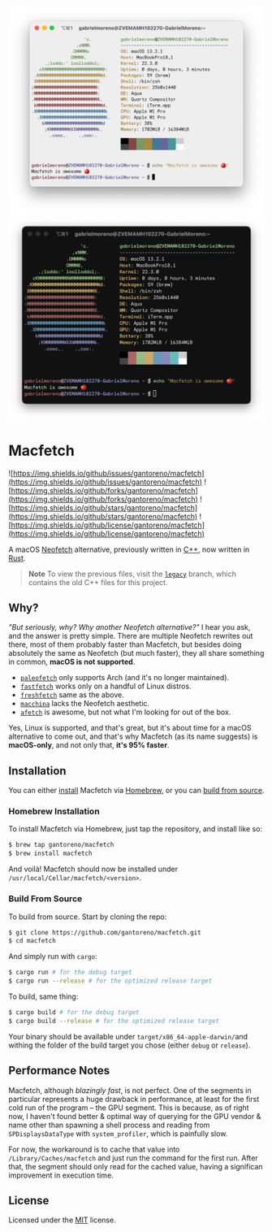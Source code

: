 <div align="center">
  <img src=".github/screenshot-light.png#gh-light-mode-only" width="600" />
  <img src=".github/screenshot-dark.png#gh-dark-mode-only" width="600" />
</div>

# Macfetch

![https://img.shields.io/github/issues/gantoreno/macfetch](https://img.shields.io/github/issues/gantoreno/macfetch) ![https://img.shields.io/github/forks/gantoreno/macfetch](https://img.shields.io/github/forks/gantoreno/macfetch) ![https://img.shields.io/github/stars/gantoreno/macfetch](https://img.shields.io/github/stars/gantoreno/macfetch) ![https://img.shields.io/github/license/gantoreno/macfetch](https://img.shields.io/github/license/gantoreno/macfetch)

A macOS [Neofetch](https://github.com/dylanaraps/neofetch) alternative, previously written in [C++](https://en.wikipedia.org/wiki/C++), now written in [Rust](https://www.rust-lang.org/).

> **Note**
> To view the previous files, visit the [`legacy`](https://github.com/gantoreno/macfetch/tree/legacy) branch, which contains the old C++ files for this project.

## Why?

_"But seriously, why? Why another Neofetch alternative?"_ I hear you ask, and the answer is pretty simple. There are multiple Neofetch rewrites out there, most of them probably faster than Macfetch, but besides doing absolutely the same as Neofetch (but much faster), they all share something in common, **macOS is not supported**.

- [`paleofetch`](https://github.com/ss7m/paleofetch) only supports Arch (and it's no longer maintained).
- [`fastfetch`](https://github.com/LinusDierheimer/fastfetch) works only on a handful of Linux distros.
- [`freshfetch`](https://github.com/K4rakara/freshfetch) same as the above.
- [`macchina`](https://github.com/Macchina-CLI/macchina) lacks the Neofetch aesthetic.
- [`afetch`](https://github.com/13-CF/afetch) is awesome, but not what I'm looking for out of the box.

Yes, Linux is supported, and that's great, but it's about time for a macOS alternative to come out, and that's why Macfetch (as its name suggests) is **macOS-only**, and not only that, **it's 95% faster**.

## Installation

You can either [install](https://github.com/gantoreno/macfetch#homebrew-installation) Macfetch via [Homebrew](https://brew.sh/), or you can [build from source](https://github.com/gantoreno/macfetch#build-from-source).

### Homebrew Installation

To install Macfetch via Homebrew, just tap the repository, and install like so:

```sh
$ brew tap gantoreno/macfetch
$ brew install macfetch
```

And voilà! Macfetch should now be installed under `/usr/local/Cellar/macfetch/<version>`.

### Build From Source

To build from source. Start by cloning the repo:

```sh
$ git clone https://github.com/gantoreno/macfetch.git
$ cd macfetch
```

And simply run with `cargo`:

```sh
$ cargo run # for the debug target
$ cargo run --release # for the optimized release target
```

To build, same thing:

```sh
$ cargo build # for the debug target
$ cargo build --release # for the optimized release target
```

Your binary should be available under `target/x86_64-apple-darwin/`and withing the folder of the build target you chose (either `debug` or `release`).

## Performance Notes

Macfetch, although _blazingly fast_, is not perfect. One of the segments in particular represents a huge drawback in performance, at least for the first cold run of the program – the GPU segment. This is because, as of right now, I haven't found better & optimal way of querying for the GPU vendor & name other than spawning a shell process and reading from `SPDisplaysDataType` with `system_profiler`, which is painfully slow.

For now, the workaround is to cache that value into `/Library/Caches/macfetch` and just run the command for the first run. After that, the segment should only read for the cached value, having a significan improvement in execution time.

## License

Licensed under the [MIT](https://opensource.org/licenses/MIT) license.
